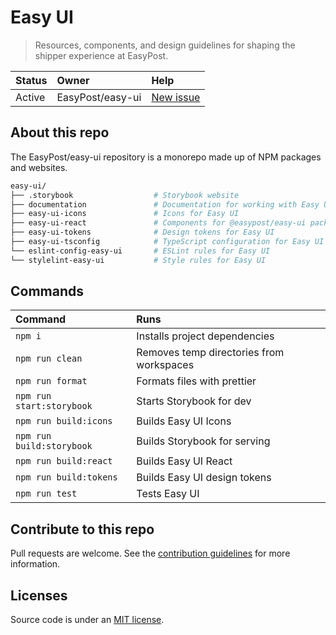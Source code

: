 # Easy UI

> Resources, components, and design guidelines for shaping the shipper experience at EasyPost.

| Status | Owner            | Help                                                        |
| :----- | :--------------- | :---------------------------------------------------------- |
| Active | EasyPost/easy-ui | [New issue](https://github.com/EasyPost/easy-ui/issues/new) |

## About this repo

The EasyPost/easy-ui repository is a monorepo made up of NPM packages and websites.

```sh
easy-ui/
├── .storybook                  # Storybook website
├── documentation               # Documentation for working with Easy UI
├── easy-ui-icons               # Icons for Easy UI
├── easy-ui-react               # Components for @easypost/easy-ui package
├── easy-ui-tokens              # Design tokens for Easy UI
├── easy-ui-tsconfig            # TypeScript configuration for Easy UI
└── eslint-config-easy-ui       # ESLint rules for Easy UI
└── stylelint-easy-ui           # Style rules for Easy UI
```

## Commands

| Command                   | Runs                                     |
| :------------------------ | :--------------------------------------- |
| `npm i`                   | Installs project dependencies            |
| `npm run clean`           | Removes temp directories from workspaces |
| `npm run format`          | Formats files with prettier              |
| `npm run start:storybook` | Starts Storybook for dev                 |
| `npm run build:icons`     | Builds Easy UI Icons                     |
| `npm run build:storybook` | Builds Storybook for serving             |
| `npm run build:react`     | Builds Easy UI React                     |
| `npm run build:tokens`    | Builds Easy UI design tokens             |
| `npm run test`            | Tests Easy UI                            |

## Contribute to this repo

Pull requests are welcome. See the [contribution guidelines](https://github.com/EasyPost/easy-ui/blob/main/.github/CONTRIBUTING.md) for more information.

## Licenses

Source code is under an [MIT license](https://github.com/EasyPost/.github/blob/main/LICENSE).
